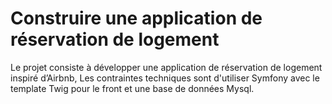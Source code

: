 # Construire une application de réservation de logement
Le projet consiste à développer une application de réservation de logement inspiré d’Airbnb, 
Les contraintes techniques sont d'utiliser Symfony avec le template Twig pour le front et une base de données Mysql.
